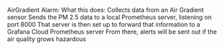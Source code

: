 AirGradient Alarm:
What this does:
    Collects data from an Air Gradient sensor
    Sends the PM 2.5 data to a local Prometheus server, listening on port 8000
    That server is then set up to forward that information to a Grafana Cloud Prometheus server
    From there, alerts will be sent out if the air quality grows hazardous